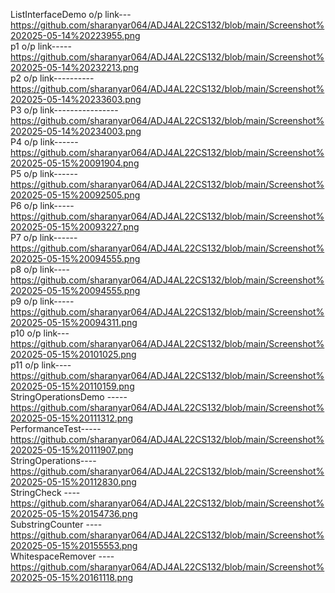 ListInterfaceDemo o/p link---  https://github.com/sharanyar064/ADJ4AL22CS132/blob/main/Screenshot%202025-05-14%20223955.png             
p1 o/p link-----https://github.com/sharanyar064/ADJ4AL22CS132/blob/main/Screenshot%202025-05-14%20232213.png  
p2 o/p link----------https://github.com/sharanyar064/ADJ4AL22CS132/blob/main/Screenshot%202025-05-14%20233603.png  
P3 o/p link----------------https://github.com/sharanyar064/ADJ4AL22CS132/blob/main/Screenshot%202025-05-14%20234003.png  
P4 o/p link------https://github.com/sharanyar064/ADJ4AL22CS132/blob/main/Screenshot%202025-05-15%20091904.png  
P5 o/p link------https://github.com/sharanyar064/ADJ4AL22CS132/blob/main/Screenshot%202025-05-15%20092505.png  
P6 o/p link-----https://github.com/sharanyar064/ADJ4AL22CS132/blob/main/Screenshot%202025-05-15%20093227.png  
P7 o/p link------https://github.com/sharanyar064/ADJ4AL22CS132/blob/main/Screenshot%202025-05-15%20094555.png  
p8 o/p link----https://github.com/sharanyar064/ADJ4AL22CS132/blob/main/Screenshot%202025-05-15%20094555.png  
p9 o/p link-----https://github.com/sharanyar064/ADJ4AL22CS132/blob/main/Screenshot%202025-05-15%20094311.png  
p10 o/p link---https://github.com/sharanyar064/ADJ4AL22CS132/blob/main/Screenshot%202025-05-15%20101025.png   
p11 o/p link----https://github.com/sharanyar064/ADJ4AL22CS132/blob/main/Screenshot%202025-05-15%20110159.png  
StringOperationsDemo -----https://github.com/sharanyar064/ADJ4AL22CS132/blob/main/Screenshot%202025-05-15%20111312.png  
PerformanceTest-----https://github.com/sharanyar064/ADJ4AL22CS132/blob/main/Screenshot%202025-05-15%20111907.png  
StringOperations----https://github.com/sharanyar064/ADJ4AL22CS132/blob/main/Screenshot%202025-05-15%20112830.png  
StringCheck   ----https://github.com/sharanyar064/ADJ4AL22CS132/blob/main/Screenshot%202025-05-15%20154736.png  
SubstringCounter  ----https://github.com/sharanyar064/ADJ4AL22CS132/blob/main/Screenshot%202025-05-15%20155553.png  
WhitespaceRemover ----https://github.com/sharanyar064/ADJ4AL22CS132/blob/main/Screenshot%202025-05-15%20161118.png



